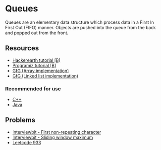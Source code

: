 # Queues

Queues are an elementary data structure which process data in a First In First Out (FIFO) manner. Objects are pushed into the queue from the back and popped out from the front.

## Resources

* [Hackerearth tutorial [B]](https://www.hackerearth.com/practice/data-structures/queues/basics-of-queues/tutorial/)
* [Programiz tutorial [B]](https://www.programiz.com/dsa/queue)
* [GfG (Array implementation)](https://www.geeksforgeeks.org/queue-set-1introduction-and-array-implementation/)
* [GfG (Linked list implementation)](https://www.geeksforgeeks.org/queue-linked-list-implementation/)

### Recommended for use

- [C++](https://www.geeksforgeeks.org/queue-cpp-stl/)
- [Java](https://www.geeksforgeeks.org/queue-interface-java/)

## Problems

* [Interviewbit - First non-repeating character](https://www.interviewbit.com/problems/first-non-repeating-character-in-a-stream-of-characters/)
* [Interviewbit - Sliding window maximum](https://www.interviewbit.com/problems/sliding-window-maximum/)
* [Leetcode 933](https://leetcode.com/problems/number-of-recent-calls/solution/)
